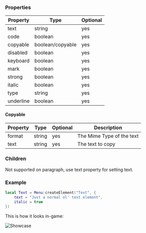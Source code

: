 ### Properties
| Property       | Type              | Optional |
|----------------|-------------------|----------|
| text           | string            | yes      |
| code           | boolean           | yes      |
| copyable       | boolean/copyable  | yes      |
| disabled       | boolean           | yes      |
| keyboard       | boolean           | yes      |
| mark           | boolean           | yes      |
| strong         | boolean           | yes      |
| italic         | boolean           | yes      |
| type           | string            | yes      |
| underline      | boolean           | yes      |

#### Copyable
| Property       | Type              | Optional | Description               |
|----------------|-------------------|----------|---------------------------|
| format         | string            | yes      | The Mime Type of the text |
| text           | string            | yes      | The text to copy          |

### Children
Not supported on paragraph, use text property for setting text.

### Example
```lua
local Text = Menu:createElement("Text", {
    text = "Just a normal ol' text element",
    italic = true
})
```

This is how it looks in-game:<p/>
![Showcase](https://i.imgur.com/TN9DmZF.png)